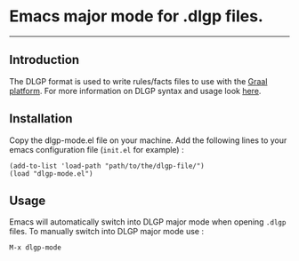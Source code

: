 # Emacs major mode for .dlgp files.

<hr>

## Introduction

The DLGP format is used to write rules/facts files to use with the [Graal platform](https://github.com/graphik-team/graal). For more information on DLGP syntax and usage look [here](https://graphik-team.github.io/graal/papers/datalog+_v2.0_en.pdf).

## Installation
Copy the dlgp-mode.el file on your machine. Add the following lines to your emacs configuration file (`init.el` for example) :
```
(add-to-list 'load-path "path/to/the/dlgp-file/")
(load "dlgp-mode.el")
```
## Usage
Emacs will automatically switch into DLGP major mode when opening `.dlgp` files.
To manually switch into DLGP major mode use :
```
M-x dlgp-mode
```
